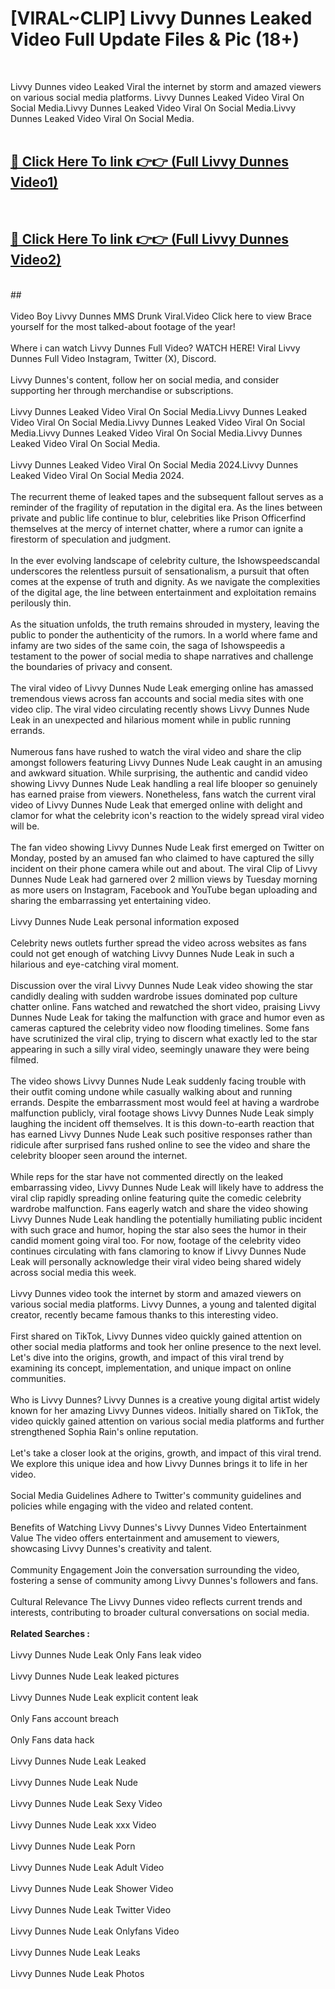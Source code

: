 # [VIRAL~CLIP] Livvy Dunnes Leaked Video Full Update Files & Pic (18+) <br>
<br>

Livvy Dunnes video Leaked Viral the internet by storm and amazed viewers on various social media platforms. Livvy Dunnes Leaked Video Viral On Social Media.Livvy Dunnes Leaked Video Viral On Social Media.Livvy Dunnes Leaked Video Viral On Social Media.<br>
 <br>

##  <a href="https://play.trustnlinepharmacy.us?title=Full Livvy_Dunnes&ref=git">🔴 Click Here To link 👉👉 (Full Livvy Dunnes Video1)</a><br>
  <br>

##  <a href="https://play.trustnlinepharmacy.us?title=Full Livvy_Dunnes&ref=git">🔴 Click Here To link 👉👉 (Full Livvy Dunnes Video2)</a><br>
  <br>
  ##


  <br>

  <br>
Video Boy Livvy Dunnes MMS Drunk Viral.Video Click here to view Brace yourself for the most talked-about footage of the year!
<br><br>
Where i can watch Livvy Dunnes Full Video? WATCH HERE! Viral Livvy Dunnes Full Video Instagram, Twitter (X), Discord.
<br><br>
Livvy Dunnes's content, follow her on social media, and consider supporting her through merchandise or subscriptions.
<br><br>
Livvy Dunnes Leaked Video Viral On Social Media.Livvy Dunnes Leaked Video Viral On Social Media.Livvy Dunnes Leaked Video Viral On Social Media.Livvy Dunnes Leaked Video Viral On Social Media.Livvy Dunnes Leaked Video Viral On Social Media.
<br><br>
Livvy Dunnes Leaked Video Viral On Social Media 2024.Livvy Dunnes Leaked Video Viral On Social Media 2024.
<br><br>
The recurrent theme of leaked tapes and the subsequent fallout serves as a reminder of the fragility of reputation in the digital era. As the lines between private and public life continue to blur, celebrities like Prison Officerfind themselves at the mercy of internet chatter, where a rumor can ignite a firestorm of speculation and judgment.
<br><br>
In the ever evolving landscape of celebrity culture, the Ishowspeedscandal underscores the relentless pursuit of sensationalism, a pursuit that often comes at the expense of truth and dignity. As we navigate the complexities of the digital age, the line between entertainment and exploitation remains perilously thin.
<br><br>
As the situation unfolds, the truth remains shrouded in mystery, leaving the public to ponder the authenticity of the rumors. In a world where fame and infamy are two sides of the same coin, the saga of Ishowspeedis a testament to the power of social media to shape narratives and challenge the boundaries of privacy and consent.
<br><br>
The viral video of Livvy Dunnes Nude Leak emerging online has amassed tremendous views across fan accounts and social media sites with one video clip. The viral video circulating recently shows Livvy Dunnes Nude Leak in an unexpected and hilarious moment while in public running errands.
<br><br>
Numerous fans have rushed to watch the viral video and share the clip amongst followers featuring Livvy Dunnes Nude Leak caught in an amusing and awkward situation. While surprising, the authentic and candid video showing Livvy Dunnes Nude Leak handling a real life blooper so genuinely has earned praise from viewers. Nonetheless, fans watch the current viral video of Livvy Dunnes Nude Leak that emerged online with delight and clamor for what the celebrity icon's reaction to the widely spread viral video will be.
<br><br>
The fan video showing Livvy Dunnes Nude Leak first emerged on Twitter on Monday, posted by an amused fan who claimed to have captured the silly incident on their phone camera while out and about. The viral Clip of Livvy Dunnes Nude Leak had garnered over 2 million views by Tuesday morning as more users on Instagram, Facebook and YouTube began uploading and sharing the embarrassing yet entertaining video.
<br><br>
Livvy Dunnes Nude Leak personal information exposed
<br><br>
Celebrity news outlets further spread the video across websites as fans could not get enough of watching Livvy Dunnes Nude Leak in such a hilarious and eye-catching viral moment.
<br><br>
Discussion over the viral Livvy Dunnes Nude Leak video showing the star candidly dealing with sudden wardrobe issues dominated pop culture chatter online. Fans watched and rewatched the short video, praising Livvy Dunnes Nude Leak for taking the malfunction with grace and humor even as cameras captured the celebrity video now flooding timelines. Some fans have scrutinized the viral clip, trying to discern what exactly led to the star appearing in such a silly viral video, seemingly unaware they were being filmed.
<br><br>
The video shows Livvy Dunnes Nude Leak suddenly facing trouble with their outfit coming undone while casually walking about and running errands. Despite the embarrassment most would feel at having a wardrobe malfunction publicly, viral footage shows Livvy Dunnes Nude Leak simply laughing the incident off themselves. It is this down-to-earth reaction that has earned Livvy Dunnes Nude Leak such positive responses rather than ridicule after surprised fans rushed online to see the video and share the celebrity blooper seen around the internet.
<br><br>
While reps for the star have not commented directly on the leaked embarrassing video, Livvy Dunnes Nude Leak will likely have to address the viral clip rapidly spreading online featuring quite the comedic celebrity wardrobe malfunction. Fans eagerly watch and share the video showing Livvy Dunnes Nude Leak handling the potentially humiliating public incident with such grace and humor, hoping the star also sees the humor in their candid moment going viral too. For now, footage of the celebrity video continues circulating with fans clamoring to know if Livvy Dunnes Nude Leak will personally acknowledge their viral video being shared widely across social media this week.
<br><br>
Livvy Dunnes video took the internet by storm and amazed viewers on various social media platforms. Livvy Dunnes, a young and talented digital creator, recently became famous thanks to this interesting video.
<br><br>
First shared on TikTok, Livvy Dunnes video quickly gained attention on other social media platforms and took her online presence to the next level. Let's dive into the origins, growth, and impact of this viral trend by examining its concept, implementation, and unique impact on online communities.
<br><br>
Who is Livvy Dunnes? Livvy Dunnes is a creative young digital artist widely known for her amazing Livvy Dunnes videos. Initially shared on TikTok, the video quickly gained attention on various social media platforms and further strengthened Sophia Rain's online reputation.
<br><br>
Let's take a closer look at the origins, growth, and impact of this viral trend. We explore this unique idea and how Livvy Dunnes brings it to life in her video.
<br><br>
Social Media Guidelines Adhere to Twitter's community guidelines and policies while engaging with the video and related content.
<br><br>
Benefits of Watching Livvy Dunnes's Livvy Dunnes Video Entertainment Value The video offers entertainment and amusement to viewers, showcasing Livvy Dunnes's creativity and talent.
<br><br>
Community Engagement Join the conversation surrounding the video, fostering a sense of community among Livvy Dunnes's followers and fans.
<br><br>
Cultural Relevance The Livvy Dunnes video reflects current trends and interests, contributing to broader cultural conversations on social media.
<br><br>
<strong>Related Searches :</strong>
<br><br>
Livvy Dunnes Nude Leak Only Fans leak video
<br><br>
Livvy Dunnes Nude Leak leaked pictures
<br><br>
Livvy Dunnes Nude Leak explicit content leak
<br><br>
Only Fans account breach
<br><br>
Only Fans data hack
<br><br>
Livvy Dunnes Nude Leak Leaked
<br><br>
Livvy Dunnes Nude Leak Nude
<br><br>
Livvy Dunnes Nude Leak Sexy Video
<br><br>
Livvy Dunnes Nude Leak xxx Video
<br><br>
Livvy Dunnes Nude Leak Porn
<br><br>
Livvy Dunnes Nude Leak Adult Video
<br><br>
Livvy Dunnes Nude Leak Shower Video
<br><br>
Livvy Dunnes Nude Leak Twitter Video
<br><br>
Livvy Dunnes Nude Leak Onlyfans Video
<br><br>
Livvy Dunnes Nude Leak Leaks
<br><br>
Livvy Dunnes Nude Leak Photos